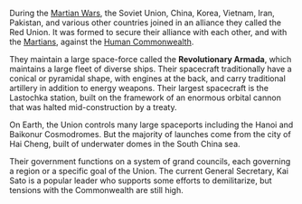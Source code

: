 During the [Martian Wars](/Setting/History.md#The%20Martian%20Wars), the Soviet Union, China, Korea, Vietnam, Iran, Pakistan, and various other countries joined in an alliance they called the Red Union. It was formed to secure their alliance with each other, and with the [Martians](./Mars.md), against the [Human Commonwealth](./The%20Human%20Commonwealth/Politics.md).

They maintain a large space-force called the **Revolutionary Armada**, which maintains a large fleet of diverse ships. Their spacecraft traditionally have a conical or pyramidal shape, with engines at the back, and carry traditional artillery in addition to energy weapons. Their largest spacecraft is the Lastochka station, built on the framework of an enormous orbital cannon that was halted mid-construction by a treaty.

On Earth, the Union controls many large spaceports including the Hanoi and Baikonur Cosmodromes. But the majority of launches come from the city of Hai Cheng, built of underwater domes in the South China sea.

Their government functions on a system of grand councils, each governing a region or a specific goal of the Union. The current General Secretary, Kai Sato is a popular leader who supports some efforts to demilitarize, but tensions with the Commonwealth are still high.